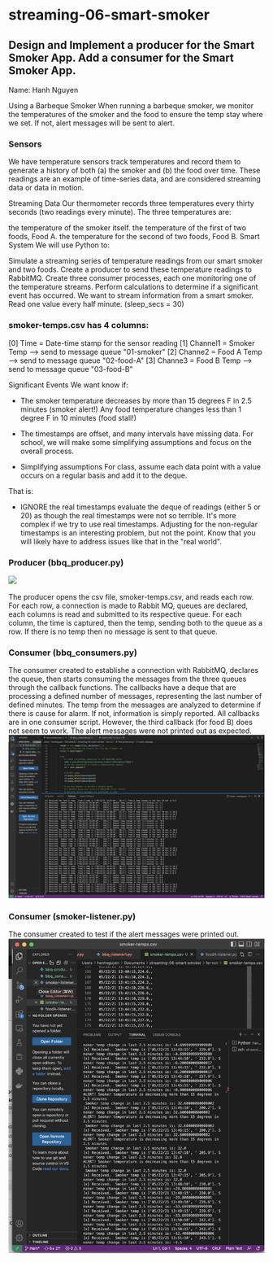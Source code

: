 # streaming-06-smart-smoker
## Design and Implement a producer for the Smart Smoker App. Add a consumer for the Smart Smoker App.

Name: Hanh Nguyen

Using a Barbeque Smoker When running a barbeque smoker, we monitor the temperatures of the smoker and the food to ensure the temp  stay where we set. If not, alert messages will be sent to alert.


### Sensors
 We have temperature sensors track temperatures and record them to generate a history of both (a) the smoker and (b) the food over time. These readings are an example of time-series data, and are considered streaming data or data in motion.

Streaming Data Our thermometer records three temperatures every thirty seconds (two readings every minute). The three temperatures are:

the temperature of the smoker itself. the temperature of the first of two foods, Food A. the temperature for the second of two foods, Food B. Smart System We will use Python to:

Simulate a streaming series of temperature readings from our smart smoker and two foods. Create a producer to send these temperature readings to RabbitMQ. Create three consumer processes, each one monitoring one of the temperature streams. Perform calculations to determine if a significant event has occurred. We want to stream information from a smart smoker. Read one value every half minute. (sleep_secs = 30)

### smoker-temps.csv has 4 columns:

[0] Time = Date-time stamp for the sensor reading [1] Channel1 = Smoker Temp --> send to message queue "01-smoker" [2] Channe2 = Food A Temp --> send to message queue "02-food-A" [3] Channe3 = Food B Temp --> send to message queue "03-food-B"

Significant Events We want know if:

* The smoker temperature decreases by more than 15 degrees F in 2.5 minutes (smoker alert!)
Any food temperature changes less than 1 degree F in 10 minutes (food stall!)
 
* The timestamps are offset, and many intervals have missing data. For school, we will make some simplifying assumptions and focus on the overall process.

* Simplifying assumptions For class, assume each data point with a value occurs on a regular basis and add it to the deque.

That is:

* IGNORE the real timestamps evaluate the deque of readings (either 5 or 20) as though the real timestamps were not so terrible. It's more complex if we try to use real timestamps. Adjusting for the non-regular timestamps is an interesting problem, but not the point. Know that you will likely have to address issues like that in the "real world".

### Producer (bbq_producer.py)
  ![](bbq-procuder.png)

The producer opens the csv file, smoker-temps.csv, and reads each row. For each row, a connection is made to Rabbit MQ, queues are declared, each columns is read and submitted to its respective queue. For each column, the time is captured, then the temp, sending both to the queue as a row. If there is no temp then no message is sent to that queue.

### Consumer (bbq_consumers.py)
 The consumer created to establishe a connection with RabbitMQ, declares the queue, then starts consuming the messages from the three queues through the callback functions. The callbacks have a deque that are processing a defined number of messages, representing the last number of defined minutes. The temp from the messages are analyzed to determine if there is cause for alarm. If not, information is simply reported.
 All callbacks are in one consumer script. However, the third callback (for food B) does not seem to work. The alert messages were not printed out as expected.
  ![](bbq-consumers.png)
### Consumer (smoker-listener.py)
 The consumer created to test if the alert messages were printed out. 
 ![](smoker-listener.png)
